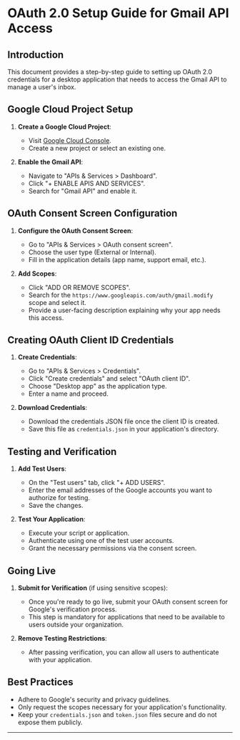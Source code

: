 
# OAuth 2.0 Setup Guide for Gmail API Access

## Introduction

This document provides a step-by-step guide to setting up OAuth 2.0 credentials for a desktop application that needs to access the Gmail API to manage a user's inbox.

## Google Cloud Project Setup

1. **Create a Google Cloud Project**:
   - Visit [Google Cloud Console](https://console.cloud.google.com/).
   - Create a new project or select an existing one.

2. **Enable the Gmail API**:
   - Navigate to "APIs & Services > Dashboard".
   - Click "+ ENABLE APIS AND SERVICES".
   - Search for "Gmail API" and enable it.

## OAuth Consent Screen Configuration

1. **Configure the OAuth Consent Screen**:
   - Go to "APIs & Services > OAuth consent screen".
   - Choose the user type (External or Internal).
   - Fill in the application details (app name, support email, etc.).

2. **Add Scopes**:
   - Click "ADD OR REMOVE SCOPES".
   - Search for the `https://www.googleapis.com/auth/gmail.modify` scope and select it.
   - Provide a user-facing description explaining why your app needs this access.

## Creating OAuth Client ID Credentials

1. **Create Credentials**:
   - Go to "APIs & Services > Credentials".
   - Click "Create credentials" and select "OAuth client ID".
   - Choose "Desktop app" as the application type.
   - Enter a name and proceed.

2. **Download Credentials**:
   - Download the credentials JSON file once the client ID is created.
   - Save this file as `credentials.json` in your application's directory.

## Testing and Verification

1. **Add Test Users**:
   - On the "Test users" tab, click "+ ADD USERS".
   - Enter the email addresses of the Google accounts you want to authorize for testing.
   - Save the changes.

2. **Test Your Application**:
   - Execute your script or application.
   - Authenticate using one of the test user accounts.
   - Grant the necessary permissions via the consent screen.

## Going Live

1. **Submit for Verification** (if using sensitive scopes):
   - Once you're ready to go live, submit your OAuth consent screen for Google's verification process.
   - This step is mandatory for applications that need to be available to users outside your organization.

2. **Remove Testing Restrictions**:
   - After passing verification, you can allow all users to authenticate with your application.

## Best Practices

- Adhere to Google's security and privacy guidelines.
- Only request the scopes necessary for your application's functionality.
- Keep your `credentials.json` and `token.json` files secure and do not expose them publicly.

---
